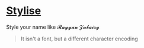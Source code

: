 # [Stylise](https://rayyannafees.github.io/stylise)
Style your name like 𝓡𝓪𝔂𝔂𝓪𝓷 𝓩𝓾𝓫𝓪𝓲𝓻𝔂
> It isn't a font, but a different character encoding
